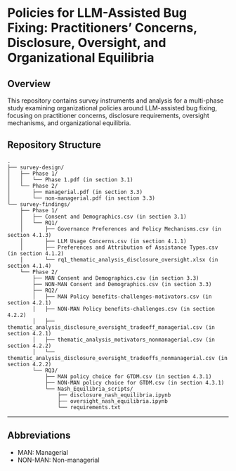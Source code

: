 # Policies for LLM-Assisted Bug Fixing: Practitioners’ Concerns, Disclosure, Oversight, and Organizational Equilibria

## Overview
This repository contains survey instruments and analysis for a multi-phase study examining organizational policies around LLM-assisted bug fixing, focusing on practitioner concerns, disclosure requirements, oversight mechanisms, and organizational equilibria.

## Repository Structure

```
.
├── survey-design/
│   ├── Phase 1/ 
│   │   └── Phase 1.pdf (in section 3.1)
│   └── Phase 2/ 
│       ├── managerial.pdf (in section 3.3)
│       └── non-managerial.pdf (in section 3.3)
└── survey-findings/
    ├── Phase 1/
    │   ├── Consent and Demographics.csv (in section 3.1)
    │   └── RQ1/
    │       ├── Governance Preferences and Policy Mechanisms.csv (in section 4.1.3)
    │       ├── LLM Usage Concerns.csv (in section 4.1.1)
    │       ├── Preferences and Attribution of Assistance Types.csv (in section 4.1.2)
    │       └── rq1_thematic_analysis_disclosure_oversight.xlsx (in section 4.1.4)
    └── Phase 2/
        ├── MAN Consent and Demographics.csv (in section 3.3)
        ├── NON-MAN Consent and Demographics.csv (in section 3.3)
        ├── RQ2/
        │   ├── MAN Policy benefits-challenges-motivators.csv (in section 4.2.1)
        │   ├── NON-MAN Policy benefits-challenges.csv (in section 4.2.2)
        │   ├── thematic_analysis_disclosure_oversight_tradeoff_managerial.csv (in section 4.2.1)
        │   ├── thematic_analysis_motivators_nonmanagerial.csv (in section 4.2.2)
        │   └── thematic_analysis_disclosure_oversight_tradeoffs_nonmanagerial.csv (in section 4.2.2)
        └── RQ3/
            ├── MAN policy choice for GTDM.csv (in section 4.3.1)
            ├── NON-MAN policy choice for GTDM.csv (in section 4.3.1)
            └── Nash_Equilibria_scripts/
                ├── disclosure_nash_equilibria.ipynb
                ├── oversight_nash_equilibria.ipynb
                └── requirements.txt
```


---
## Abbreviations
- MAN: Managerial
- NON-MAN: Non-managerial